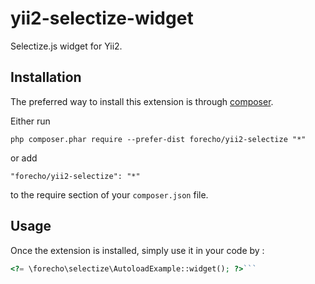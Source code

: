 yii2-selectize-widget
=====================
Selectize.js widget for Yii2.

Installation
------------

The preferred way to install this extension is through [composer](http://getcomposer.org/download/).

Either run

```
php composer.phar require --prefer-dist forecho/yii2-selectize "*"
```

or add

```
"forecho/yii2-selectize": "*"
```

to the require section of your `composer.json` file.


Usage
-----

Once the extension is installed, simply use it in your code by  :

```php
<?= \forecho\selectize\AutoloadExample::widget(); ?>```